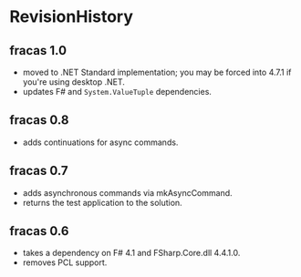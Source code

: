 # RevisionHistory

## fracas 1.0

* moved to .NET Standard implementation; you may be forced into 4.7.1 if you're using desktop .NET.
* updates F# and `System.ValueTuple` dependencies.

## fracas 0.8

* adds continuations for async commands.

## fracas 0.7

* adds asynchronous commands via mkAsyncCommand.
* returns the test application to the solution.

## fracas 0.6

* takes a dependency on F# 4.1 and FSharp.Core.dll 4.4.1.0.
* removes PCL support.

